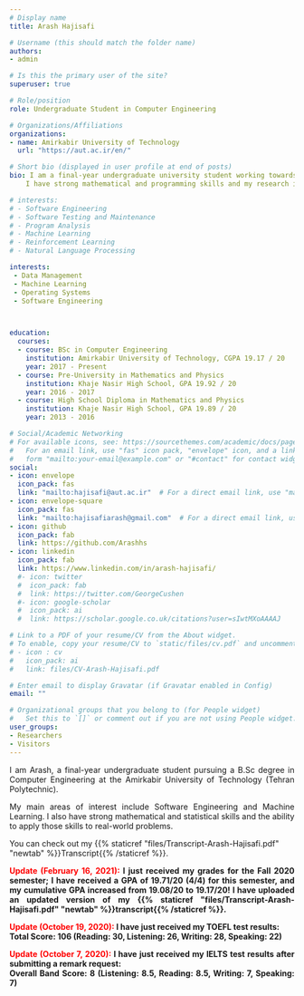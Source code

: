 ```yaml
---
# Display name
title: Arash Hajisafi

# Username (this should match the folder name)
authors:
- admin

# Is this the primary user of the site?
superuser: true

# Role/position
role: Undergraduate Student in Computer Engineering

# Organizations/Affiliations
organizations:
- name: Amirkabir University of Technology
  url: "https://aut.ac.ir/en/"

# Short bio (displayed in user profile at end of posts)
bio: I am a final-year undergraduate university student working towards a B.Sc degree in Computer Engineering at the Amirkabir University of Technology.
    I have strong mathematical and programming skills and my research interests include Software Engineering and Machine Learning. </p>

# interests:
# - Software Engineering
# - Software Testing and Maintenance
# - Program Analysis
# - Machine Learning
# - Reinforcement Learning
# - Natural Language Processing

interests:
 - Data Management
 - Machine Learning
 - Operating Systems
 - Software Engineering



education:
  courses:
  - course: BSc in Computer Engineering
    institution: Amirkabir University of Technology, CGPA 19.17 / 20
    year: 2017 - Present
  - course: Pre-University in Mathematics and Physics
    institution: Khaje Nasir High School, GPA 19.92 / 20
    year: 2016 - 2017
  - course: High School Diploma in Mathematics and Physics
    institution: Khaje Nasir High School, GPA 19.89 / 20
    year: 2013 - 2016

# Social/Academic Networking
# For available icons, see: https://sourcethemes.com/academic/docs/page-builder/#icons
#   For an email link, use "fas" icon pack, "envelope" icon, and a link in the
#   form "mailto:your-email@example.com" or "#contact" for contact widget.
social:
- icon: envelope
  icon_pack: fas
  link: "mailto:hajisafi@aut.ac.ir"  # For a direct email link, use "mailto:test@example.org".
- icon: envelope-square
  icon_pack: fas
  link: "mailto:hajisafiarash@gmail.com"  # For a direct email link, use "mailto:test@example.org".
- icon: github
  icon_pack: fab
  link: https://github.com/Arashhs
- icon: linkedin
  icon_pack: fab
  link: https://www.linkedin.com/in/arash-hajisafi/
  #- icon: twitter
  #  icon_pack: fab
  #  link: https://twitter.com/GeorgeCushen
  #- icon: google-scholar
  #  icon_pack: ai
  #  link: https://scholar.google.co.uk/citations?user=sIwtMXoAAAAJ

# Link to a PDF of your resume/CV from the About widget.
# To enable, copy your resume/CV to `static/files/cv.pdf` and uncomment the lines below.
# - icon : cv
#   icon_pack: ai
#   link: files/CV-Arash-Hajisafi.pdf

# Enter email to display Gravatar (if Gravatar enabled in Config)
email: ""

# Organizational groups that you belong to (for People widget)
#   Set this to `[]` or comment out if you are not using People widget.
user_groups:
- Researchers
- Visitors
---
```

<p style='text-align: justify;'>
I am Arash, a final-year undergraduate student pursuing a B.Sc degree in Computer Engineering at the Amirkabir University of Technology (Tehran Polytechnic).
</p>

<p style='text-align: justify;'>
My main areas of interest include Software Engineering and Machine Learning. I also have strong mathematical and statistical skills and the ability to apply those skills to real-world problems.
</p>

<!-- You can check out my {{% staticref "files/CV-Arash-Hajisafi.pdf" "newtab" %}}CV{{% /staticref %}} and {{% staticref "files/Transcript-Arash-Hajisafi.pdf" "newtab" %}}Transcript{{% /staticref %}}. !-->

You can check out my {{% staticref "files/Transcript-Arash-Hajisafi.pdf" "newtab" %}}Transcript{{% /staticref %}}.

<p style='text-align: justify;'>

<p style='text-align: justify;'><b>
<span style="color:red">
Update (February 16, 2021):</span> I just received my grades for the Fall 2020 semester; I have received a GPA of 19.71/20 (4/4) for this semester, and my cumulative GPA increased from 19.08/20 to 19.17/20! I have uploaded an updated version of my {{% staticref "files/Transcript-Arash-Hajisafi.pdf" "newtab" %}}transcript{{% /staticref %}}.
</b>


<p style='text-align: justify;'><b>
<span style="color:red">
Update (October 19, 2020):</span> I have just received my TOEFL test results: <br/>
Total Score: 106 (Reading: 30, Listening: 26, Writing: 28, Speaking: 22)
</b>

<p style='text-align: justify;'><b>
<span style="color:red">
Update (October 7, 2020):</span> I have just received my IELTS test results after submitting a remark request: <br/>
Overall Band Score: 8 (Listening: 8.5, Reading: 8.5, Writing: 7, Speaking: 7)
</b>
